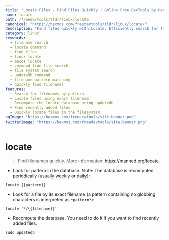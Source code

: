 ```yaml
---
title: "Locate Files - Find Files Quickly | Online Free DevTools by Hexmos"
name: locate
path: /freedevtools/tldr/linux/locate
canonical: "https://hexmos.com/freedevtools/tldr/linux/locate/"
description: "Find files quickly with Locate. Efficiently search for filenames using the Locate command-line tool. Free online tool, no registration required."
category: linux
keywords:
  - filename search
  - locate command
  - find files
  - linux locate
  - macos locate
  - command line file search
  - file system search
  - updatedb command
  - filename pattern matching
  - quickly find filenames
features:
  - Search for filenames by pattern
  - Locate files using exact filename
  - Recompute the locate database using updatedb
  - Find recently added files
  - Quickly locate files in the filesystem
ogImage: "https://hexmos.com/freedevtools/site-banner.png"
twitterImage: "https://hexmos.com/freedevtools/site-banner.png"
---
```


# locate

> Find filenames quickly.
> More information: <https://manned.org/locate>.

- Look for pattern in the database. Note: The database is recomputed periodically (usually weekly or daily):

`locate {{pattern}}`

- Look for a file by its exact filename (a pattern containing no globbing characters is interpreted as `*pattern*`):

`locate '*/{{filename}}'`

- Recompute the database. You need to do it if you want to find recently added files:

`sudo updatedb`

